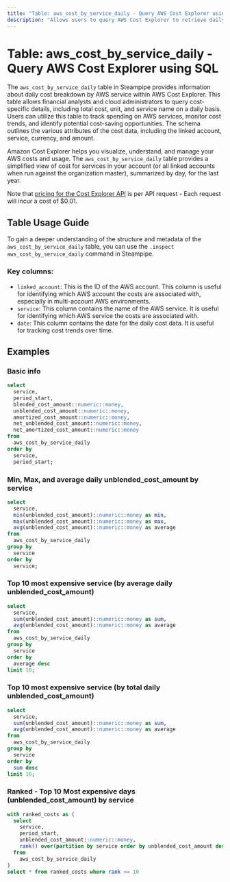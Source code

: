 ```yaml
---
title: "Table: aws_cost_by_service_daily - Query AWS Cost Explorer using SQL"
description: "Allows users to query AWS Cost Explorer to retrieve daily cost breakdown by AWS service."
---
```


# Table: aws_cost_by_service_daily - Query AWS Cost Explorer using SQL

The `aws_cost_by_service_daily` table in Steampipe provides information about daily cost breakdown by AWS service within AWS Cost Explorer. This table allows financial analysts and cloud administrators to query cost-specific details, including total cost, unit, and service name on a daily basis. Users can utilize this table to track spending on AWS services, monitor cost trends, and identify potential cost-saving opportunities. The schema outlines the various attributes of the cost data, including the linked account, service, currency, and amount.

Amazon Cost Explorer helps you visualize, understand, and manage your AWS costs and usage.  The `aws_cost_by_service_daily` table provides a simplified view of cost for services in your account (or all linked accounts when run against the organization master), summarized by day, for the last year.  

Note that [pricing for the Cost Explorer API](https://aws.amazon.com/aws-cost-management/pricing/) is per API request - Each request will incur a cost of $0.01.

## Table Usage Guide

To gain a deeper understanding of the structure and metadata of the `aws_cost_by_service_daily` table, you can use the `.inspect aws_cost_by_service_daily` command in Steampipe.

### Key columns:

- `linked_account`: This is the ID of the AWS account. This column is useful for identifying which AWS account the costs are associated with, especially in multi-account AWS environments.
- `service`: This column contains the name of the AWS service. It is useful for identifying which AWS service the costs are associated with.
- `date`: This column contains the date for the daily cost data. It is useful for tracking cost trends over time.

## Examples

### Basic info

```sql
select
  service,
  period_start,
  blended_cost_amount::numeric::money,
  unblended_cost_amount::numeric::money,
  amortized_cost_amount::numeric::money,
  net_unblended_cost_amount::numeric::money,
  net_amortized_cost_amount::numeric::money
from 
  aws_cost_by_service_daily
order by
  service,
  period_start;
```



### Min, Max, and average daily unblended_cost_amount by service

```sql
select
  service,
  min(unblended_cost_amount)::numeric::money as min,
  max(unblended_cost_amount)::numeric::money as max,
  avg(unblended_cost_amount)::numeric::money as average
from 
  aws_cost_by_service_daily
group by
  service
order by
  service;
```

### Top 10 most expensive service (by average daily unblended_cost_amount)

```sql
select
  service,
  sum(unblended_cost_amount)::numeric::money as sum,
  avg(unblended_cost_amount)::numeric::money as average
from 
  aws_cost_by_service_daily
group by
  service
order by
  average desc
limit 10;
```


### Top 10 most expensive service (by total daily unblended_cost_amount)

```sql
select
  service,
  sum(unblended_cost_amount)::numeric::money as sum,
  avg(unblended_cost_amount)::numeric::money as average
from 
  aws_cost_by_service_daily
group by
  service
order by
  sum desc
limit 10;
```


### Ranked - Top 10 Most expensive days (unblended_cost_amount) by service

```sql
with ranked_costs as (
  select
    service,
    period_start,
    unblended_cost_amount::numeric::money,
    rank() over(partition by service order by unblended_cost_amount desc)
  from 
    aws_cost_by_service_daily
)
select * from ranked_costs where rank <= 10
```
